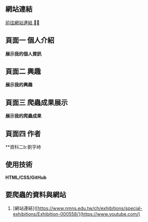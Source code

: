 ## 網站連結
[前往網站連結 ⛓️‍💥]()
## 頁面一 個人介紹
**展示我的個人資訊**
## 頁面二 興趣
**展示我的興趣**
## 頁面三 爬蟲成果展示
**展示我的爬蟲成果**
## 頁面四 作者
**資科二b:劉亨峙 

## 使用技術
**HTML/CSS/GitHub**
## 要爬蟲的資料與網站
1. [網站連結]([https://www.nmns.edu.tw/ch/exhibitions/special-exhibitions/Exhibition-000558/](https://www.youtube.com/)
